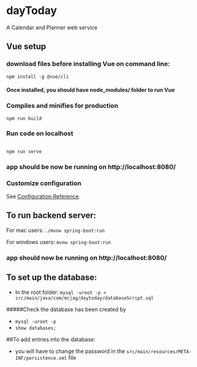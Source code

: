 # dayToday 

A Calendar and Planner web service 


## Vue setup
### download files before installing Vue on command line:
```
npm install -g @vue/cli
```
#### Once installed, you should have node_modules/ folder to run Vue
### Compiles and minifies for production
```
npm run build
```

### Run code on localhost
```

npm run serve
```

### app should be now be running on http://localhost:8080/


### Customize configuration
See [Configuration Reference](https://cli.vuejs.org/config/).


## To run backend server:
For mac users: 
`./mvnw spring-boot:run`

For windows users:
`mvnw spring-boot:run`

### app should now be running on http://localhost:8080/

## To set up the database:
- In the root folder: `mysql -uroot -p < src/main/java/com/mcjag/daytoday/databaseScript.sql`

#####Check the database has been created by 
- `mysql -uroot -p`
- `show databases;` 

##To add entries into the database:

- you will have to change the password in the `src/main/resources/META-INF/persistence.xml` file